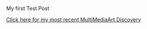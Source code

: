 <p> My first Test Post </p>

<a href="https://www.youtube.com/watch?v=PP2hWvVyyUM"> Click here for my most recent MultiMediaArt Discovery</a>
